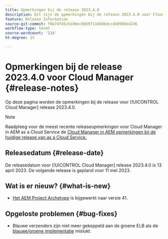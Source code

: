 ```yaml
---
title: Opmerkingen bij de release 2023.4.0
description: Dit zijn de opmerkingen bij de release 2023.4.0 voor Cloud Manager.
feature: Release Information
source-git-commit: f6b74f45cb106ec08b971160dbdccd40998e4246
workflow-type: tm+mt
source-wordcount: '114'
ht-degree: 1%

---
```



# Opmerkingen bij de release 2023.4.0 voor Cloud Manager {#release-notes}

Op deze pagina worden de opmerkingen bij de release voor [!UICONTROL Cloud Manager] release 2023.4.0.

>[!NOTE]
>
>Raadpleeg voor de meest recente releaseopmerkingen voor Cloud Manager in AEM as a Cloud Service de [Cloud Manager in AEM opmerkingen bij de huidige release van as a Cloud Service.](https://experienceleague.adobe.com/docs/experience-manager-cloud-service/content/implementing/using-cloud-manager/release-notes-cloud-manager/release-notes-cm-current.html)

## Releasedatum {#release-date}

De releasedatum voor [!UICONTROL Cloud Manager] release 2023.4.0 is 13 april 2023. De volgende release is gepland voor 11 mei 2023.

## Wat is er nieuw? {#what-is-new}

* [Het AEM Project Archetype](https://experienceleague.adobe.com/docs/experience-manager-core-components/using/developing/archetype/overview.html) is bijgewerkt naar versie 41.

## Opgeloste problemen {#bug-fixes}

* Blauwe verzenders zijn niet meer gekoppeld aan de groene ELB als de [blauwe/groene implementatie](/help/introduction.md#blue-green) mislukt.
